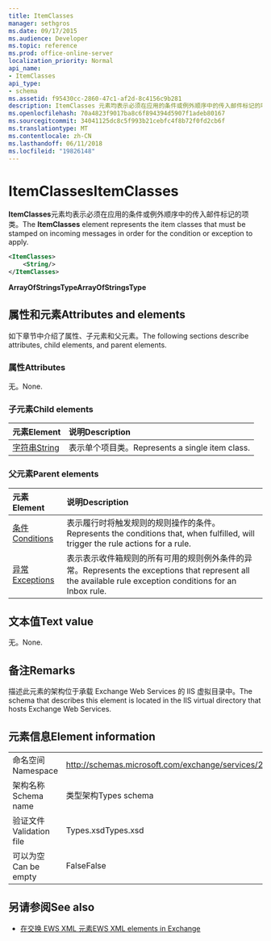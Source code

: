 ```yaml
---
title: ItemClasses
manager: sethgros
ms.date: 09/17/2015
ms.audience: Developer
ms.topic: reference
ms.prod: office-online-server
localization_priority: Normal
api_name:
- ItemClasses
api_type:
- schema
ms.assetid: f95430cc-2860-47c1-af2d-8c4156c9b281
description: ItemClasses 元素均表示必须在应用的条件或例外顺序中的传入邮件标记的项类。
ms.openlocfilehash: 70a4823f9017ba8c6f894394d5907f1adeb80167
ms.sourcegitcommit: 34041125dc8c5f993b21cebfc4f8b72f0fd2cb6f
ms.translationtype: MT
ms.contentlocale: zh-CN
ms.lasthandoff: 06/11/2018
ms.locfileid: "19826148"
---
```

# <a name="itemclasses"></a><span data-ttu-id="df0ee-103">ItemClasses</span><span class="sxs-lookup"><span data-stu-id="df0ee-103">ItemClasses</span></span>

<span data-ttu-id="df0ee-104">**ItemClasses**元素均表示必须在应用的条件或例外顺序中的传入邮件标记的项类。</span><span class="sxs-lookup"><span data-stu-id="df0ee-104">The **ItemClasses** element represents the item classes that must be stamped on incoming messages in order for the condition or exception to apply.</span></span> 
  
```XML
<ItemClasses>
    <String/>
</ItemClasses>
```

 <span data-ttu-id="df0ee-105">**ArrayOfStringsType**</span><span class="sxs-lookup"><span data-stu-id="df0ee-105">**ArrayOfStringsType**</span></span>
## <a name="attributes-and-elements"></a><span data-ttu-id="df0ee-106">属性和元素</span><span class="sxs-lookup"><span data-stu-id="df0ee-106">Attributes and elements</span></span>

<span data-ttu-id="df0ee-107">如下章节中介绍了属性、子元素和父元素。</span><span class="sxs-lookup"><span data-stu-id="df0ee-107">The following sections describe attributes, child elements, and parent elements.</span></span>
  
### <a name="attributes"></a><span data-ttu-id="df0ee-108">属性</span><span class="sxs-lookup"><span data-stu-id="df0ee-108">Attributes</span></span>

<span data-ttu-id="df0ee-109">无。</span><span class="sxs-lookup"><span data-stu-id="df0ee-109">None.</span></span>
  
### <a name="child-elements"></a><span data-ttu-id="df0ee-110">子元素</span><span class="sxs-lookup"><span data-stu-id="df0ee-110">Child elements</span></span>

|<span data-ttu-id="df0ee-111">**元素**</span><span class="sxs-lookup"><span data-stu-id="df0ee-111">**Element**</span></span>|<span data-ttu-id="df0ee-112">**说明**</span><span class="sxs-lookup"><span data-stu-id="df0ee-112">**Description**</span></span>|
|:-----|:-----|
|[<span data-ttu-id="df0ee-113">字符串</span><span class="sxs-lookup"><span data-stu-id="df0ee-113">String</span></span>](string.md) <br/> |<span data-ttu-id="df0ee-114">表示单个项目类。</span><span class="sxs-lookup"><span data-stu-id="df0ee-114">Represents a single item class.</span></span>  <br/> |
   
### <a name="parent-elements"></a><span data-ttu-id="df0ee-115">父元素</span><span class="sxs-lookup"><span data-stu-id="df0ee-115">Parent elements</span></span>

|<span data-ttu-id="df0ee-116">**元素**</span><span class="sxs-lookup"><span data-stu-id="df0ee-116">**Element**</span></span>|<span data-ttu-id="df0ee-117">**说明**</span><span class="sxs-lookup"><span data-stu-id="df0ee-117">**Description**</span></span>|
|:-----|:-----|
|[<span data-ttu-id="df0ee-118">条件</span><span class="sxs-lookup"><span data-stu-id="df0ee-118">Conditions</span></span>](conditions.md) <br/> |<span data-ttu-id="df0ee-119">表示履行时将触发规则的规则操作的条件。</span><span class="sxs-lookup"><span data-stu-id="df0ee-119">Represents the conditions that, when fulfilled, will trigger the rule actions for a rule.</span></span>  <br/> |
|[<span data-ttu-id="df0ee-120">异常</span><span class="sxs-lookup"><span data-stu-id="df0ee-120">Exceptions</span></span>](exceptions.md) <br/> |<span data-ttu-id="df0ee-121">表示表示收件箱规则的所有可用的规则例外条件的异常。</span><span class="sxs-lookup"><span data-stu-id="df0ee-121">Represents the exceptions that represent all the available rule exception conditions for an Inbox rule.</span></span>  <br/> |
   
## <a name="text-value"></a><span data-ttu-id="df0ee-122">文本值</span><span class="sxs-lookup"><span data-stu-id="df0ee-122">Text value</span></span>

<span data-ttu-id="df0ee-123">无。</span><span class="sxs-lookup"><span data-stu-id="df0ee-123">None.</span></span>
  
## <a name="remarks"></a><span data-ttu-id="df0ee-124">备注</span><span class="sxs-lookup"><span data-stu-id="df0ee-124">Remarks</span></span>

<span data-ttu-id="df0ee-125">描述此元素的架构位于承载 Exchange Web Services 的 IIS 虚拟目录中。</span><span class="sxs-lookup"><span data-stu-id="df0ee-125">The schema that describes this element is located in the IIS virtual directory that hosts Exchange Web Services.</span></span>
  
## <a name="element-information"></a><span data-ttu-id="df0ee-126">元素信息</span><span class="sxs-lookup"><span data-stu-id="df0ee-126">Element information</span></span>

|||
|:-----|:-----|
|<span data-ttu-id="df0ee-127">命名空间</span><span class="sxs-lookup"><span data-stu-id="df0ee-127">Namespace</span></span>  <br/> |http://schemas.microsoft.com/exchange/services/2006/types  <br/> |
|<span data-ttu-id="df0ee-128">架构名称</span><span class="sxs-lookup"><span data-stu-id="df0ee-128">Schema name</span></span>  <br/> |<span data-ttu-id="df0ee-129">类型架构</span><span class="sxs-lookup"><span data-stu-id="df0ee-129">Types schema</span></span>  <br/> |
|<span data-ttu-id="df0ee-130">验证文件</span><span class="sxs-lookup"><span data-stu-id="df0ee-130">Validation file</span></span>  <br/> |<span data-ttu-id="df0ee-131">Types.xsd</span><span class="sxs-lookup"><span data-stu-id="df0ee-131">Types.xsd</span></span>  <br/> |
|<span data-ttu-id="df0ee-132">可以为空</span><span class="sxs-lookup"><span data-stu-id="df0ee-132">Can be empty</span></span>  <br/> |<span data-ttu-id="df0ee-133">False</span><span class="sxs-lookup"><span data-stu-id="df0ee-133">False</span></span>  <br/> |
   
## <a name="see-also"></a><span data-ttu-id="df0ee-134">另请参阅</span><span class="sxs-lookup"><span data-stu-id="df0ee-134">See also</span></span>



- [<span data-ttu-id="df0ee-135">在交换 EWS XML 元素</span><span class="sxs-lookup"><span data-stu-id="df0ee-135">EWS XML elements in Exchange</span></span>](ews-xml-elements-in-exchange.md)

